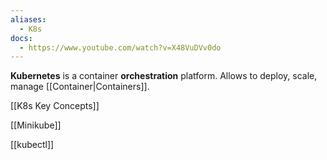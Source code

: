 ```yaml
---
aliases:
  - K8s
docs:
  - https://www.youtube.com/watch?v=X48VuDVv0do
---
```

**Kubernetes** is a container **orchestration** platform. 
Allows to deploy, scale, manage [[Container|Containers]].

[[K8s Key Concepts]]

[[Minikube]]

[[kubectl]]